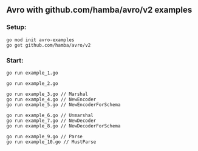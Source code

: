## Avro with github.com/hamba/avro/v2 examples

### Setup:

```
go mod init avro-examples
go get github.com/hamba/avro/v2
```

### Start:

```
go run example_1.go

go run example_2.go

go run example_3.go // Marshal
go run example_4.go // NewEncoder
go run example_5.go // NewEncoderForSchema

go run example_6.go // Unmarshal
go run example_7.go // NewDecoder
go run example_8.go // NewDecoderForSchema

go run example_9.go // Parse
go run example_10.go // MustParse
```
